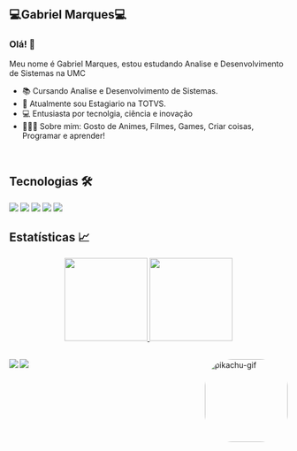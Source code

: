 ## 💻Gabriel Marques💻
### Olá! 👋
 Meu nome é Gabriel Marques, estou estudando Analise e Desenvolvimento de Sistemas na UMC
 - 📚 Cursando Analise e Desenvolvimento de Sistemas.
 - 🧐 Atualmente sou Estagiario na TOTVS.
 - 💻 Entusiasta por tecnolgia, ciência e inovação
 - 🙋🏼‍♂️ Sobre mim: Gosto de Animes, Filmes, Games, Criar coisas, Programar e aprender!



<br>

  ## Tecnologias 🛠
  <img src ="https://img.shields.io/badge/HTML5-E34F26?style=for-the-badge&logo=html5&logoColor=white"> <img src ="https://img.shields.io/badge/CSS3-1572B6?style=for-the-badge&logo=css3&logoColor=white"> <img src ="https://img.shields.io/badge/C%23-239120?style=for-the-badge&logo=c-sharp&logoColor=white"> <img src ="https://img.shields.io/badge/-JavaScript%20-orange?style=for-the-badge&logo=javascript&logoColor=white">
  <img src="https://img.shields.io/badge/-ADVPL-000?style=for-the-badge&logo=%3Cimg%20src=%22https://media.discordapp.net/attachments/1009147221922553857/1009806942522322964/unknown.png?width=408&height=416%22%3E">
 
</div>
  
  ## Estatísticas 📈
<div align="center">
  <a href="https://github.com/MarkesZks%22%3E">
  <img height="150em" src="https://github-readme-stats.vercel.app/api?username=MarkesZks&show_icons=true&theme=dracula&include_all_commits=true&count_private=true"/>
  <img height="150em" src="https://github-readme-stats.vercel.app/api/top-langs/?username=MarkesZks&layout=compact&langs_count=7&theme=dracula"/>
</div>

  
  ##
 
<div> 
  <a href = "mailto:gabrielmarques.messias1@gmail.com"><img align="left" src="https://img.shields.io/badge/-Gmail-%23333?style=for-the-badge&logo=gmail&logoColor=white" target="_blank"></a>
   
  <a href="https://www.linkedin.com/in/gabriel-marques-messias-824761206/" target="_blank"><img align="left" src="https://img.shields.io/badge/-LinkedIn-%230077B5?style=for-the-badge&logo=linkedin&logoColor=white" target="_blank"></a> 
    
  
  <img align="right" alt="pikachu-gif" height="150" style="border-radius:50px;" src="https://cdn.discordapp.com/attachments/460955986581127199/958734296254930994/1604090_a14a5.gif">
</div>
